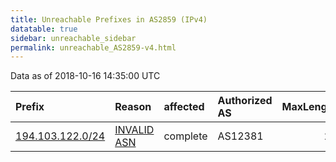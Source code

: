 ```yaml
---
title: Unreachable Prefixes in AS2859 (IPv4)
datatable: true
sidebar: unreachable_sidebar
permalink: unreachable_AS2859-v4.html
---
```


Data as of 2018-10-16 14:35:00 UTC


<div class="datatable-begin"></div>

| Prefix                                                     | Reason                                                                                                 | affected   | Authorized AS   |   MaxLength | Anchor                                         |   unreachable /24s |
|:-----------------------------------------------------------|:-------------------------------------------------------------------------------------------------------|:-----------|:----------------|------------:|:-----------------------------------------------|-------------------:|
| [194.103.122.0/24](https://stat.ripe.net/194.103.122.0/24) | [INVALID ASN](https://rpki-validator.ripe.net/announcement-preview?asn=AS2859&prefix=194.103.122.0/24) | complete   | AS12381         |          24 | [RIPE](unreachable_RIPE_NCC_RPKI_Root-v4.html) |                  1 |

<div class="datatable-end"></div>
